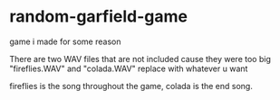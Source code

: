 # random-garfield-game
game i made for some reason


There are two WAV files that are not included cause they were too big
"fireflies.WAV" and "colada.WAV"
replace with whatever u want

fireflies is the song throughout the game, colada is the end song.
